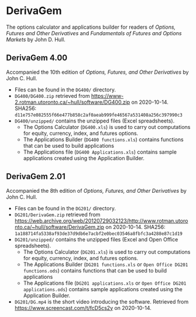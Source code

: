 # DerivaGem
The options calculator and applications builder for readers of *Options, Futures and Other Derivatives* and *Fundamentals of Futures and Options Markets* by John D. Hull.


## DerivaGem 4.00
Accompanied the 10th edition of *Options, Futures, and Other Derivatives* by John C. Hull.
* Files can be found in the `DG400/` directory.
* `DG400/DG400.zip` retrieved from https://www-2.rotman.utoronto.ca/~hull/software/DG400.zip on 2020-10-14.
    SHA256: `d11e757e082555f66e477b858c2af0aeab999fe46567a531408a256c397990c3`
* `DG400/unzipped/` contains the unzipped files (Excel spreadsheets).
    * The Options Calculator (`DG400.xls`) is used to carry out computations for equity, currency, index, and futures options.
    * The Applications Builder (`DG400 functions.xls`) contains functions that can be used to build applications
    * The Applications file (`DG400 Applications.xls`) contains sample applications created using the Application Builder.


## DerivaGem 2.01
Accompanied the 8th edition of *Options, Futures, and Other Derivatives* by John C. Hull.
* Files can be found in the `DG201/` directory.
* `DG201/DerivaGem.zip` retrieved from https://web.archive.org/web/20120729032123/http://www.rotman.utoronto.ca/~hull/software/DerivaGem.zip on 2020-10-14.
    SHA256: `1a188714fa5338af93de37d9db6e7acbf2e0bec03546a8fbfc3a4288e87c1d19`
* `DG201/unzipped/` contains the unzipped files (Excel and Open Office spreadsheets).
    * The Options Calculator (`DG201.xls`) is used to carry out computations for equity, currency, index, and futures options.
    * The Applications Builder (`DG201 functions.xls` or `Open Office DG201 functions.ods`) contains functions that can be used to build applications
    * The Applications file (`DG201 applications.xls` or `Open Office DG201 applications.ods`) contains sample applications created using the Application Builder.
* `DG201/DG.mp4` is the short video introducing the software. Retrieved from https://www.screencast.com/t/fcD5cs2y on 2020-10-14.
